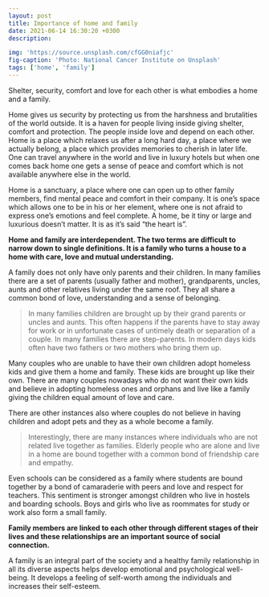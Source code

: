 ```yaml
---
layout: post
title: Importance of home and family
date: 2021-06-14 16:30:20 +0300
description:

img: 'https://source.unsplash.com/cfGG0niafjc'
fig-caption: 'Photo: National Cancer Institute on Unsplash'
tags: ['home', 'family']
---
```


Shelter, security, comfort and love for each other is what embodies a home and a family.

Home gives us security by protecting us from the harshness and brutalities of the world outside. It is a haven for people living inside giving shelter, comfort and protection. The people inside love and depend on each other. Home is a place which relaxes us after a long hard day, a place where we actually belong, a place which provides memories to cherish in later life. One can travel anywhere in the world and live in luxury hotels but when one comes back home one gets a sense of peace and comfort which is not available anywhere else in the world.

Home is a sanctuary, a place where one can open up to other family members, find mental peace and comfort in their company. It is one’s space which allows one to be in his or her element, where one is not afraid to express one’s emotions and feel complete. A home, be it tiny or large and luxurious doesn’t matter. It is as it’s said “the heart is”.

**Home and family are interdependent. The two terms are difficult to narrow down to single definitions. It is a family who turns a house to a home with care, love and mutual understanding.**


A family does not only have only parents and their children. In many families there are a set of parents (usually father and mother), grandparents, uncles, aunts and other relatives living under the same roof. They all share a common bond of love, understanding and a sense of belonging.


>In many families children are brought up by their grand parents or uncles and aunts. This often happens if the parents have to stay away for work or in unfortunate cases of untimely death or separation of a couple. In many families there are step-parents. In modern days kids often have two fathers or two mothers who bring them up.

Many couples who are unable to have their own children adopt homeless kids and give them a home and family. These kids are brought up like their own. There are many couples nowadays who do not want their own kids and believe in adopting homeless ones and orphans and live like a family giving the children equal amount of love and care.

There are other instances also where couples do not believe in having children and adopt pets and they as a whole become a family.

>Interestingly, there are many instances where individuals who are not related live together as families. Elderly people who are alone and live in a home are bound together with a common bond of friendship care and empathy.


Even schools can be considered as a family where students are bound together by a bond of camaraderie with peers and love and respect for teachers. This sentiment is stronger amongst children who live in hostels and boarding schools. Boys and girls who live as roommates for study or work also form a small family.

**Family members are linked to each other through different stages of their lives and these relationships are an important source of social connection.**

A family is an integral part of the society and a healthy family relationship in all its diverse aspects helps develop emotional and psychological well- being. It develops a feeling of self-worth among the individuals and increases their self-esteem.